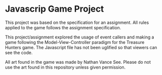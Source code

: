 # Javascrip Game Project

This project was based on the specification for an assignment. All rules applied to the game follows the assignment specification.

This project/assignment explored the usage of event callers and making a game following the Model-View-Controller paradigm for the Treasure Hunters game.
The Javascript file has not been uglified so that viewers can see the code. 

All art found in the game was made by Nathan Vance See. Please do not use the art found in this repository unless given permission.
